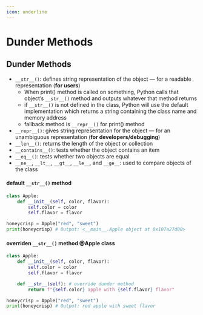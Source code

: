 ```yaml
---
icon: underline
---
```


# Dunder Methods

## Dunder Methods

* `__str__()`: defines string representation of the object — for a readable representation (**for users**)
  * When print() method is called on something, Python calls that object’s `__str__()` method and outputs whatever that method returns
  * if `__str__()` is not defined in the class, Python will use the default implementation which returns a string containing the class name and memory address
  * fallback method is `__repr__()` for print() method
* `__repr__()`: gives string representation for the object — for an unambiguous representation (**for developers/debugging**)
* `__len__()`: returns the length of the object or collection
* `__contains__()`: tests whether the object contains an item
* `__eq__()`: tests whether two objects are equal
* `__ne__`, `__lt__`, `__gt__`, `__le__`, and `__ge__`: used to compare objects of the class&#x20;



#### default `__str__()` method

```python
class Apple:
    def __init__(self, color, flavor):
        self.color = color
        self.flavor = flavor

honeycrisp = Apple("red", "sweet")
print(honeycrisp) # Output: <__main__.Apple object at 0x107a27d00>
```

#### overriden `__str__()` method @Apple class

```python
class Apple:
    def __init__(self, color, flavor):
        self.color = color
        self.flavor = flavor

    def __str__(self): # override dunder method
        return f"{self.color} apple with {self.flavor} flavor"

honeycrisp = Apple("red", "sweet")
print(honeycrisp) # Output: red apple with sweet flavor
```



